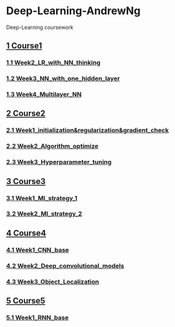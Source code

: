 # Deep-Learning-AndrewNg
Deep-Learning coursework
## [1 Course1](./Course1)
### [1.1 Week2_LR_with_NN_thinking](./Course1/Week2_LR_with_NN_thinking)
### [1.2 Week3_NN_with_one_hidden_layer](./Course1/Week3_NN_with_one_hidden_layer)
### [1.3 Week4_Multilayer_NN](./Course1/Week4_Multilayer_NN)

## [2 Course2](./Course2)
### [2.1 Week1_initialization&regularization&gradient_check](./Course2/Week1_initialization&regularization&gradient_check)
### [2.2 Week2_Algorithm_optimize](./Course2/Week2_Algorithm_optimize)
### [2.3 Week3_Hyperparameter_tuning](./Course2/Week3_Hyperparameter_tuning)
## [3 Course3](./Course3)
### [3.1 Week1_Ml_strategy_1](./Course3/Week1_Ml_strategy_1)
### [3.2 Week2_Ml_strategy_2](./Course3/Week2_Ml_strategy_2)
## [4 Course4](./Course4)
### [4.1 Week1_CNN_base](./Course4/Week1_CNN_base)
### [4.2 Week2_Deep_convolutional_models](./Course4/Week2_Deep_convolutional_models)
### [4.3 Week3_Object_Localization](./Course4/Week3_Object_Localization)
## [5 Course5](./Course5)
### [5.1 Week1_RNN_base](./Course5/Week1_RNN_base)
